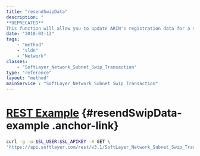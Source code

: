 ```yaml
---
title: "resendSwipData"
description: "
**DEPRECATED**
This function will allow you to update ARIN's registration data for a subnet to your current RWHOIS data. "
date: "2018-02-12"
tags:
    - "method"
    - "sldn"
    - "Network"
classes:
    - "SoftLayer_Network_Subnet_Swip_Transaction"
type: "reference"
layout: "method"
mainService : "SoftLayer_Network_Subnet_Swip_Transaction"
---
```


# [REST Example](#resendSwipData-example) <a href="/article/rest/"><i class="fas fa-question"></i></a> {#resendSwipData-example .anchor-link} 
```bash
curl -g -u $SL_USER:$SL_APIKEY -X GET \
'https://api.softlayer.com/rest/v3.1/SoftLayer_Network_Subnet_Swip_Transaction/{SoftLayer_Network_Subnet_Swip_TransactionID}/resendSwipData'
```

